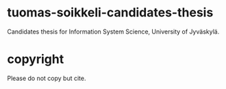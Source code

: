 # tuomas-soikkeli-candidates-thesis
Candidates thesis for Information System Science, University of Jyväskylä.

# copyright
Please do not copy but cite.
